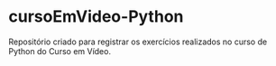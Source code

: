 # cursoEmVideo-Python
Repositório criado para registrar os exercícios realizados no curso de Python do Curso em Vídeo.
